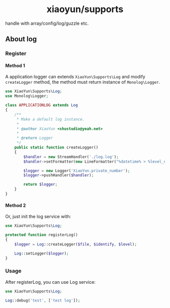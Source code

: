 <h1 align="center">xiaoyun/supports</h1>

handle with array/config/log/guzzle etc.

## About log

### Register

#### Method 1

A application logger can extends `XiaoYun\Supports\Log` and modify `createLogger` method, the method must return instance of `Monolog\Logger`.

```PHP
use XiaoYun\Supports\Log;
use Monolog\Logger;

class APPLICATIONLOG extends Log
{
    /**
     * Make a default log instance.
     *
     * @author XiaoYun <shustudio@yeah.net>
     *
     * @return Logger
     */
    public static function createLogger()
    {
        $handler = new StreamHandler('./log.log');
        $handler->setFormatter(new LineFormatter("%datetime% > %level_name% > %message% %context% %extra%\n\n"));

        $logger = new Logger('XiaoYun.private_number');
        $logger->pushHandler($handler);

        return $logger;
    }
}
```

#### Method 2

Or, just init the log service with:

```PHP
use XiaoYun\Supports\Log;

protected function registerLog()
{
    $logger = Log::createLogger($file, $identify, $level);

    Log::setLogger($logger);
}
```

### Usage

After registerLog, you can use Log service:

```PHP
use XiaoYun\Supports\Log;

Log::debug('test', ['test log']);
```
